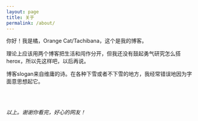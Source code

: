 ```yaml
---
layout: page
title: 关于
permalink: /about/
---
```


你好！我是橘，Orange Cat/Tachibana，这个是我的博客。

理论上应该用两个博客把生活和闯作分开，但我还没有鼓起勇气研究怎么搭herox，所以先这样吧，以后再说。

博客slogan来自维庸的诗。在各种下雪或者不下雪的地方，我经常错误地因为字面意思想起它。


<br><br>


*以上。谢谢你看完，好心的网友！*
<br>
